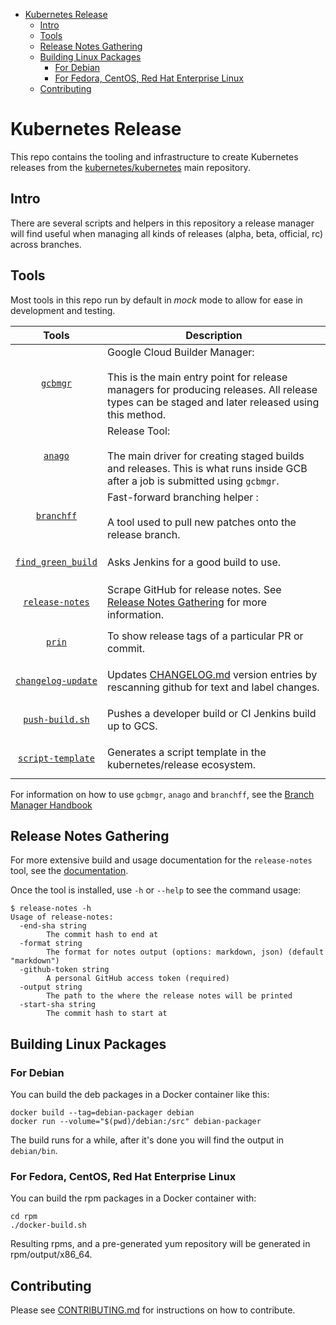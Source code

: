 <!-- BEGIN MUNGE: GENERATED_TOC -->
- [Kubernetes Release](#kubernetes-release)
  - [Intro](#intro)
  - [Tools](#tools)
  - [Release Notes Gathering](#release-notes-gathering)
  - [Building Linux Packages](#building-linux-packages)
    - [For Debian](#for-debian)
    - [For Fedora, CentOS, Red Hat Enterprise Linux](#for-fedora-centos-red-hat-enterprise-linux)
  - [Contributing](#contributing)
<!-- END MUNGE: GENERATED_TOC -->

# Kubernetes Release

This repo contains the tooling and infrastructure to create Kubernetes releases from the [kubernetes/kubernetes](https://github.com/kubernetes/kubernetes) main repository.

## Intro

There are several scripts and helpers in this repository a release
manager will find useful when managing all kinds of releases (alpha,
beta, official, rc) across branches.

## Tools

Most tools in this repo run by default in *mock* mode to allow for ease in
development and testing.

Tools | Description
 :---: | --
[`gcbmgr`](https://github.com/kubernetes/release/blob/master/gcbmgr) | Google Cloud Builder Manager: <br/><br/> This is the main entry point for release managers for producing releases. All release types can be staged and later released using this method.
[`anago`](https://github.com/kubernetes/release/blob/master/anago) | Release Tool: <br/><br/> The main driver for creating staged builds and releases. This is what runs inside GCB after a job is submitted using `gcbmgr`.
[`branchff`](https://github.com/kubernetes/release/blob/master/branchff) | Fast-forward branching helper : <br/><br/> A tool used to pull new patches onto the release branch.
<br/> [`find_green_build`](https://github.com/kubernetes/release/blob/master/find_green_build) <br/><br/> | Asks Jenkins for a good build to use.
<br/> [`release-notes`](https://github.com/kubernetes/release/blob/master/cmd/release-notes) <br/><br/> | Scrape GitHub for release notes. See [Release Notes Gathering](#release-notes-gathering) for more information.
<br/> [`prin`](https://github.com/kubernetes/release/blob/master/prin) <br/><br/> | To show release tags of a particular PR or commit.
<br/> [`changelog-update`](https://github.com/kubernetes/release/blob/master/changelog-update) <br/><br/> | Updates [CHANGELOG.md](https://github.com/kubernetes/kubernetes/blob/master/CHANGELOG.md) version entries by rescanning github for text and label changes.
<br/> [`push-build.sh`](https://github.com/kubernetes/release/blob/master/push-build.sh) <br/><br/> | Pushes a developer build or CI Jenkins build up to GCS.
<br/> [`script-template`](https://github.com/kubernetes/release/blob/master/script-template) <br/><br/> | Generates a script template in the kubernetes/release ecosystem.

For information on how to use `gcbmgr`, `anago` and `branchff`, see the [Branch Manager Handbook](https://github.com/kubernetes/sig-release/tree/master/release-team/role-handbooks/branch-manager#branch-manager-handbook)

## Release Notes Gathering

For more extensive build and usage documentation for the `release-notes` tool, see the [documentation](./cmd/release-notes/README.md).

Once the tool is installed, use `-h` or `--help` to see the command usage:

```
$ release-notes -h
Usage of release-notes:
  -end-sha string
        The commit hash to end at
  -format string
        The format for notes output (options: markdown, json) (default "markdown")
  -github-token string
        A personal GitHub access token (required)
  -output string
        The path to the where the release notes will be printed
  -start-sha string
        The commit hash to start at
```

## Building Linux Packages

### For Debian

You can build the deb packages in a Docker container like this:
```
docker build --tag=debian-packager debian
docker run --volume="$(pwd)/debian:/src" debian-packager
```

The build runs for a while, after it's done you will find the output in `debian/bin`.

### For Fedora, CentOS, Red Hat Enterprise Linux

You can build the rpm packages in a Docker container with:

```
cd rpm
./docker-build.sh
```

Resulting rpms, and a pre-generated yum repository will be generated in rpm/output/x86_64.

## Contributing

Please see [CONTRIBUTING.md](CONTRIBUTING.md) for instructions on how to contribute.
